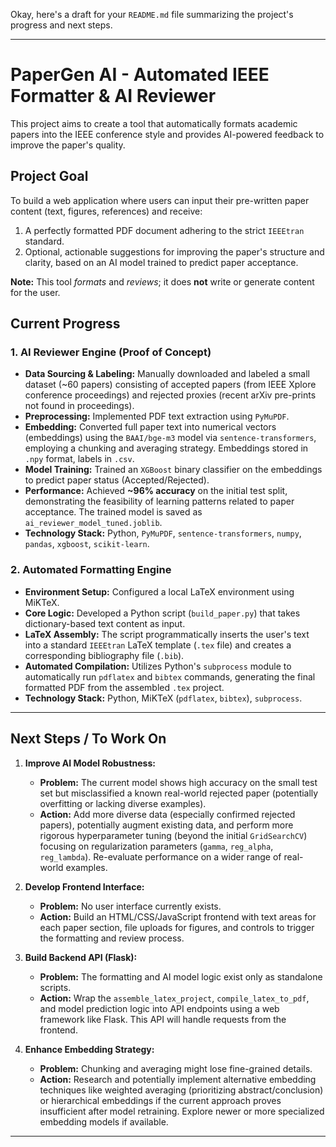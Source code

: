 Okay, here's a draft for your `README.md` file summarizing the project's progress and next steps.

---

# PaperGen AI - Automated IEEE Formatter & AI Reviewer

This project aims to create a tool that automatically formats academic papers into the IEEE conference style and provides AI-powered feedback to improve the paper's quality.

## Project Goal

To build a web application where users can input their pre-written paper content (text, figures, references) and receive:
1.  A perfectly formatted PDF document adhering to the strict `IEEEtran` standard.
2.  Optional, actionable suggestions for improving the paper's structure and clarity, based on an AI model trained to predict paper acceptance.

**Note:** This tool *formats* and *reviews*; it does **not** write or generate content for the user.

## Current Progress

### 1. AI Reviewer Engine (Proof of Concept)
* **Data Sourcing & Labeling:** Manually downloaded and labeled a small dataset (~60 papers) consisting of accepted papers (from IEEE Xplore conference proceedings) and rejected proxies (recent arXiv pre-prints not found in proceedings).
* **Preprocessing:** Implemented PDF text extraction using `PyMuPDF`.
* **Embedding:** Converted full paper text into numerical vectors (embeddings) using the `BAAI/bge-m3` model via `sentence-transformers`, employing a chunking and averaging strategy. Embeddings stored in `.npy` format, labels in `.csv`.
* **Model Training:** Trained an `XGBoost` binary classifier on the embeddings to predict paper status (Accepted/Rejected).
* **Performance:** Achieved **~96% accuracy** on the initial test split, demonstrating the feasibility of learning patterns related to paper acceptance. The trained model is saved as `ai_reviewer_model_tuned.joblib`.
* **Technology Stack:** Python, `PyMuPDF`, `sentence-transformers`, `numpy`, `pandas`, `xgboost`, `scikit-learn`.

### 2. Automated Formatting Engine
* **Environment Setup:** Configured a local LaTeX environment using MiKTeX.
* **Core Logic:** Developed a Python script (`build_paper.py`) that takes dictionary-based text content as input.
* **LaTeX Assembly:** The script programmatically inserts the user's text into a standard `IEEEtran` LaTeX template (`.tex` file) and creates a corresponding bibliography file (`.bib`).
* **Automated Compilation:** Utilizes Python's `subprocess` module to automatically run `pdflatex` and `bibtex` commands, generating the final formatted PDF from the assembled `.tex` project.
* **Technology Stack:** Python, MiKTeX (`pdflatex`, `bibtex`), `subprocess`.

---

## Next Steps / To Work On

1.  **Improve AI Model Robustness:**
    * **Problem:** The current model shows high accuracy on the small test set but misclassified a known real-world rejected paper (potentially overfitting or lacking diverse examples).
    * **Action:** Add more diverse data (especially confirmed rejected papers), potentially augment existing data, and perform more rigorous hyperparameter tuning (beyond the initial `GridSearchCV`) focusing on regularization parameters (`gamma`, `reg_alpha`, `reg_lambda`). Re-evaluate performance on a wider range of real-world examples.

2.  **Develop Frontend Interface:**
    * **Problem:** No user interface currently exists.
    * **Action:** Build an HTML/CSS/JavaScript frontend with text areas for each paper section, file uploads for figures, and controls to trigger the formatting and review process.

3.  **Build Backend API (Flask):**
    * **Problem:** The formatting and AI model logic exist only as standalone scripts.
    * **Action:** Wrap the `assemble_latex_project`, `compile_latex_to_pdf`, and model prediction logic into API endpoints using a web framework like Flask. This API will handle requests from the frontend.

4.  **Enhance Embedding Strategy:**
    * **Problem:** Chunking and averaging might lose fine-grained details.
    * **Action:** Research and potentially implement alternative embedding techniques like weighted averaging (prioritizing abstract/conclusion) or hierarchical embeddings if the current approach proves insufficient after model retraining. Explore newer or more specialized embedding models if available.

---
